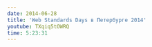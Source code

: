 ```yaml
---
date: 2014-06-28
title: 'Web Standards Days в Петербурге 2014'
youtube: TXqiq5tOWRQ
time: 5:23:31
---
```

